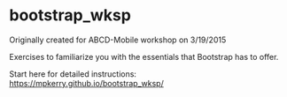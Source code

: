 # bootstrap_wksp
Originally created for ABCD-Mobile workshop on 3/19/2015

Exercises to familiarize you with the essentials that Bootstrap has to offer.

Start here for detailed instructions: https://mpkerry.github.io/bootstrap_wksp/
